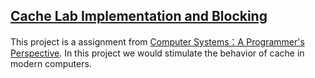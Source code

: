 ## [Cache Lab Implementation and Blocking](http://www.cs.cmu.edu/afs/cs/academic/class/15213-f14/www/recitations/rec7.pdf)
This project is a assignment from [Computer Systems：A Programmer's Perspective](http://csapp.cs.cmu.edu/3e/home.html).
In this project we would stimulate the behavior of cache in modern computers.

